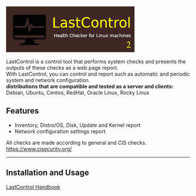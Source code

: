 ![alt text](images/lastcontrol_logo.png "LastControl")
<br>

LastControl is a control tool that performs system checks and presents the outputs of these checks as a web page report.<br>
With LastControl, you can control and report such as automatic and periodic system and network configuration.
<br>
**distributions that are compatible and tested as a server and clients:** <br>
Debian, Ubuntu, Centos, RedHat, Oracle Linux, Rocky Linux

## Features
- Inventory, Distro/OS, Disk, Update and Kernel report
- Network configuration settings report

All checks are made according to general and CIS checks.<br>
https://www.cisecurity.org/

---

## Installation and Usage
[LastControl Handbook](https://github.com/eesmer/LastControl/blob/main/LastControl-HandBook.md)
